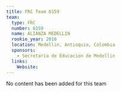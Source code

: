 ```yaml
---
title: FRC Team 6159
team:
  type: FRC
  number: 6159
  name: ALIANZA MEDELLIN
  rookie_year: 2016
  location: Medellin, Antioquia, Colombia
  sponsors:
    - Secretaria de Educacion de Medellin
  links:
    Website: 
---
```

No content has been added for this team